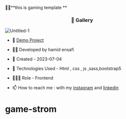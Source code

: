 🏃‍♂️**this is gaming template **
<h3 align="center"> 📸 Gallery </h3>

![Untitled-1](https://github.com/hamid-ensafi/Hamidensafi/assets/129867758/b059ab07-709a-4d54-847a-e27a90df42e8)



- 🔗 [Demo Project](https://hamid-ensafi.github.io/Hamidensafi/)

- 👨‍💻 Developed by hamid ensafi

- 📆 Created - 2023-07-04

- 🤖 Technologies Used - Html , css , js ,sass,bootstrap5

- 🕵🏻‍♀️ Role - Frontend

- 📫 How to reach me : with my [instagram](https://www.instagram.com/hamid.ensafi_web) and [linkedin](https://www.linkedin.com/in/hamid-ensafi-20a45721a/)
# game-strom
